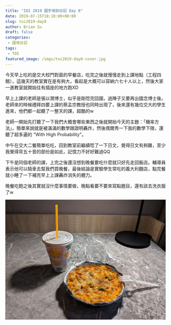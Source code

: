 ```yaml
---
title: "IOI 2019 國手培訓日記 Day 8"
date: 2019-07-15T18:10:00+08:00
slug: toi2019-day8
author: Brian Su
draft: false
categories:
 - 國培日記
tags:
 - TOI
featured_image: /imgs/toi2019-day8-cover.jpg
---
```


今天早上吃的是交大校門對面的早餐店，吃完之後就慢慢走到上課地點（工程四館），這幾天的教室實在是有夠大，看起是大概可以容納六七十人以上，然後大家一進教室就開始往有插座的地方跑XD 

早上上課的老師是張以潤博士，似乎是剛唸完回國，過陣子又要再出國念博士後。老師來的時候禮拜四要上課的蔡孟宗教授也同時出現了，後來還有幾位交大的學生進來，他們都一起聽了一整天的課，超酷的w 

老師一開始先打聽了一下我們大概會哪些東西之後就開始今天的主題：「機率方法」，簡單來說就是被滿滿的數學跟證明轟炸，然後偶爾秀一下我的數學下限，還聽了超多遍的 "With High Probability"。

中午在交大二餐簡單吃吃，回到教室前繼續唸了一下日文，覺得日文有夠難，至少我覺得背五十音的部份是如此，記憶力不好好難過QQ

下午是同個老師的課，上完之後還沒想到晚餐要吃什麼就只好先走回飯店。輔導員表示他可以騎車去幫我們買晚餐，最後結論是實驗學生常吃的義大利麵店，點完餐就小睡了一下補充早上上課轟炸消失的體力。

晚餐吃飽之後其實就沒什麼事情要做，晚點看要不要來寫點題目，還有該去洗衣服了w

![晚餐~](/imgs/toi2019-day8-dinner.jpg)
